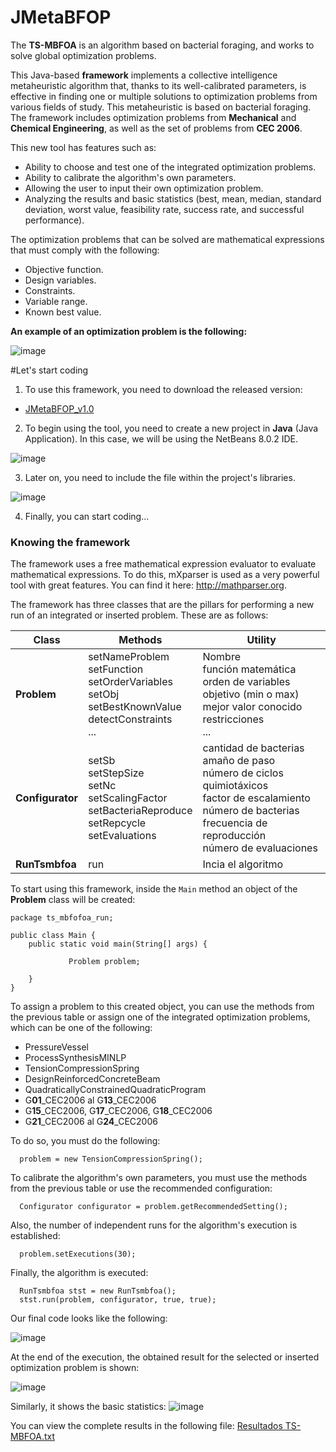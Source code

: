 # JMetaBFOP

The **TS-MBFOA** is an algorithm based on bacterial foraging, and works to solve global optimization problems.

This Java-based **framework** implements a collective intelligence metaheuristic algorithm that, thanks to its well-calibrated parameters, is effective in finding one or multiple solutions to optimization problems from various fields of study. This metaheuristic is based on bacterial foraging. The framework includes optimization problems from **Mechanical** and **Chemical Engineering**, as well as the set of problems from **CEC 2006**.

This new tool has features such as:

- Ability to choose and test one of the integrated optimization problems.
- Ability to calibrate the algorithm's own parameters.
- Allowing the user to input their own optimization problem.
- Analyzing the results and basic statistics (best, mean, median, standard deviation, worst value, feasibility rate, success rate, and successful performance).

The optimization problems that can be solved are mathematical expressions that must comply with the following:

- Objective function.
- Design variables.
- Constraints.
- Variable range.
- Known best value.

**An example of an optimization problem is the following:**

![image](https://user-images.githubusercontent.com/52833089/155066384-74753153-a297-40f4-9eab-2e0c77b1e1ef.png)

#Let's start coding

1. To use this framework, you need to download the released version:

- [JMetaBFOP_v1.0](https://github.com/garcialopez/JMetaBFOP/releases/tag/FRAMEWORK "Descargar")

2. To begin using the tool, you need to create a new project in **Java** (Java Application). In this case, we will be using the NetBeans 8.0.2 IDE.

![image](https://user-images.githubusercontent.com/52833089/155067744-13311c67-3fde-43a6-8f8b-b7d53a652402.png)

3. Later on, you need to include the file within the project's libraries.

![image](https://user-images.githubusercontent.com/52833089/155068150-cc88d612-ba05-4cd5-b3f5-1fd04c3fc5a4.png)

4. Finally, you can start coding...

### Knowing the framework

The framework uses a free mathematical expression evaluator to evaluate mathematical expressions. To do this, mXparser is used as a very powerful tool with great features. You can find it here: <http://mathparser.org>.

The framework has three classes that are the pillars for performing a new run of an integrated or inserted problem. These are as follows:

|Class|Methods|Utility|
|--------------------|----------------------------|--------------------|
|     **Problem**    | setNameProblem<br />setFunction<br />setOrderVariables<br />setObj<br />setBestKnownValue<br />detectConstraints<br /> ...    | Nombre<br />función matemática<br />orden de variables<br />objetivo (min o max)<br />mejor valor conocido<br />restricciones<br />...  |
|   **Configurator** |    setSb<br />setStepSize<br />setNc<br />setScalingFactor<br />setBacteriaReproduce<br />setRepcycle<br />setEvaluations<br /> | cantidad de bacterias<br />amaño de paso<br />número de ciclos quimiotáxicos<br />factor de escalamiento<br />número de bacterias<br />frecuencia de reproducción<br />número de evaluaciones |
|   **RunTsmbfoa**   |    run    | Incia el algoritmo |

To start using this framework, inside the `Main` method an object of the **Problem** class will be created:

~~~
package ts_mbfofoa_run;

public class Main {
    public static void main(String[] args) {  
    
             Problem problem;       
             
    }          
}
~~~

To assign a problem to this created object, you can use the methods from the previous table or assign one of the integrated optimization problems, which can be one of the following:

- PressureVessel
- ProcessSynthesisMINLP
- TensionCompressionSpring
- DesignReinforcedConcreteBeam
- QuadraticallyConstrainedQuadraticProgram
- G**01**_CEC2006 al G**13**_CEC2006
- G**15**_CEC2006, G**17**_CEC2006, G**18**_CEC2006
- G**21**_CEC2006 al G**24**_CEC2006

To do so, you must do the following:

~~~
  problem = new TensionCompressionSpring();
~~~

To calibrate the algorithm's own parameters, you must use the methods from the previous table or use the recommended configuration:

~~~
  Configurator configurator = problem.getRecommendedSetting();
~~~

Also, the number of independent runs for the algorithm's execution is established:

~~~
  problem.setExecutions(30);
~~~

Finally, the algorithm is executed:

~~~
  RunTsmbfoa stst = new RunTsmbfoa();
  stst.run(problem, configurator, true, true); 
~~~

Our final code looks like the following:

![image](https://user-images.githubusercontent.com/52833089/155073092-9e50300b-6999-4765-bc36-16668962ee66.png)

At the end of the execution, the obtained result for the selected or inserted optimization problem is shown:

![image](https://user-images.githubusercontent.com/52833089/155073374-aeda1d23-6e85-4792-9bf3-58b67516f822.png)

Similarly, it shows the basic statistics:
![image](https://user-images.githubusercontent.com/52833089/155073481-261c2400-02be-49fc-bdf0-a5d34769050d.png)


You can view the complete results in the following file:
[Resultados TS-MBFOA.txt](https://github.com/garcialopez/frameworkTSMBFOA/files/8114044/Resultados.TS-MBFOA.txt)













